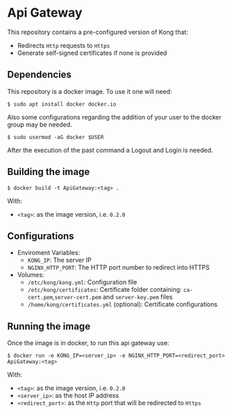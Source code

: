 # Api Gateway

This repository contains a pre-configured version of Kong that:
- Redirects `Http` requests to `Https`
- Generate self-signed certificates if none is provided

## Dependencies
This repository is a docker image. To use it one will need:
```
$ sudo apt install docker docker.io
```
Also some configurations regarding the addition of your user to the docker group may be needed.
```
$ sudo usermod -aG docker $USER
```
After the execution of the past command a Logout and Login is needed.

## Building the image
```
$ docker build -t ApiGateway:<tag> .
```
With:
- `<tag>`: as the image version, i.e. `0.2.0`

## Configurations
- Enviroment Variables:
    - `KONG_IP`: The server IP
    - `NGINX_HTTP_PORT`: The HTTP port number to redirect into HTTPS
- Volumes:
    - `/etc/kong/kong.yml`: Configuration file
    - `/etc/kong/certificates`: Certificate folder containing: `ca-cert.pem`,`server-cert.pem` and `server-key.pem` files
    - `/home/kong/certificates.yml` (optional): Certificate configurations

## Running the image
Once the image is in docker, to run this api gateway use:
```
$ docker run -e KONG_IP=<server_ip> -e NGINX_HTTP_PORT=<redirect_port> ApiGateway:<tag>
```
With:
- `<tag>`: as the image version, i.e. `0.2.0`
- `<server_ip>`: as the host IP address
- `<redirect_port>`: as the `Http` port that will be redirected to `Https`